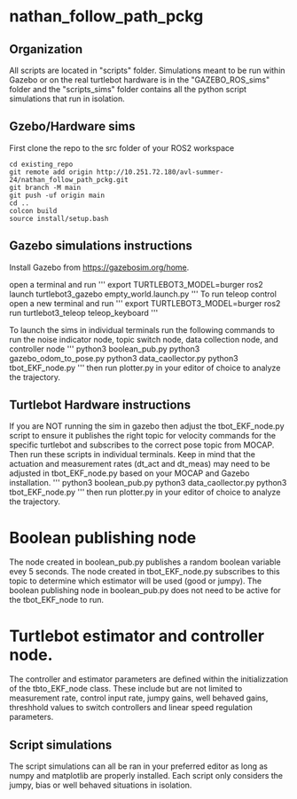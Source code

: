 # nathan_follow_path_pckg


## Organization
All scripts are located in "scripts" folder. Simulations meant to be run within Gazebo or on the real turtlebot hardware is in the "GAZEBO_ROS_sims" folder and the "scripts_sims" folder contains all the python script simulations that run in isolation. 

## Gzebo/Hardware sims

First clone the repo to the src folder of your ROS2 workspace

```
cd existing_repo
git remote add origin http://10.251.72.180/avl-summer-24/nathan_follow_path_pckg.git
git branch -M main
git push -uf origin main
cd .. 
colcon build
source install/setup.bash
```

## Gazebo simulations instructions 
Install Gazebo from https://gazebosim.org/home. 

open a terminal and run 
'''
export TURTLEBOT3_MODEL=burger
ros2 launch turtlebot3_gazebo empty_world.launch.py
'''
To run teleop control open a new terminal and run
'''
export TURTLEBOT3_MODEL=burger
ros2 run turtlebot3_teleop teleop_keyboard
'''

To launch the sims in individual terminals run the following commands to run the noise indicator node, topic switch node, data collection node, and controller node
'''
python3 boolean_pub.py
python3 gazebo_odom_to_pose.py
python3 data_caollector.py
python3 tbot_EKF_node.py
'''
then run plotter.py in your editor of choice to analyze the trajectory. 

## Turtlebot Hardware instructions
If you are NOT running the sim in gazebo then adjust the tbot_EKF_node.py script to ensure it publishes the right topic for velocity commands for the specific turtlebot and subscribes to the correct pose topic from MOCAP. Then run these scripts in individual terminals. Keep in mind that the actuation and measurement rates (dt_act and dt_meas) may need to be adjusted in tbot_EKF_node.py based on your MOCAP and Gazebo installation. 
'''
python3 boolean_pub.py
python3 data_caollector.py
python3 tbot_EKF_node.py
'''
then run plotter.py in your editor of choice to analyze the trajectory. 

# Boolean publishing node
The node created in boolean_pub.py publishes a random boolean variable evey 5 seconds. The node created in tbot_EKF_node.py subscribes to this topic to determine which estimator will be used (good or jumpy). The boolean publishing node in  boolean_pub.py does not need to be active for the tbot_EKF_node to run. 

# Turtlebot estimator and controller node. 
The controller and estimator parameters are defined within the initializzation of the tbto_EKF_node class. These include but are not limited to measurement rate, control input rate, jumpy gains, well behaved gains, threshhold values to switch controllers and linear speed regulation parameters. 

## Script simulations
The script simulations can all be ran in your preferred editor as long as numpy and matplotlib are properly installed. Each script only considers the jumpy, bias or well behaved situations in isolation. 

